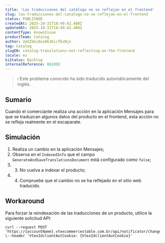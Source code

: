 ```yaml
---
title: 'Las traducciones del catálogo no se reflejan en el frontend'
slug: las-traducciones-del-catalogo-no-se-reflejan-en-el-frontend
status: PUBLISHED
createdAt: 2025-10-31T18:49:42.480Z
updatedAt: 2025-10-31T18:49:42.480Z
contentType: knownIssue
productTeam: Catalog
author: 2mXZkbi0oi061KicTExNjo
tag: Catalog
slugEN: catalog-translations-not-reflecting-on-the-frontend
locale: es
kiStatus: Backlog
internalReference: 861892
---
```


>ℹ️ Este problema conocido ha sido traducido automáticamente del inglés.

## Sumario


Cuando el comerciante realiza una acción en la aplicación Mensajes para que se traduzcan algunos datos del producto en el frontend, esta acción no se refleja realmente en el escaparate.


## Simulación



1. Realiza un cambio en la aplicación Mensajes;
2. Observa en el `IndexedInfo` que el campo `GenerateAndSaveTranslationsDocument` está configurado como `false`;
3. 3. No vuelva a indexar el producto;
4. 4. Compruebe que el cambio no se ha reflejado en el sitio web traducido.


## Workaround


Para forzar la reindexación de las traducciones de un producto, utilice la siguiente solicitud API:


    curl --request POST 'https://{accountName}.vtexcommercestable.com.br/api/notificator/changenotification/{productId}/translation' \--header 'VtexIdclientAutCookie: {VtexIdclientAutCookie}'



